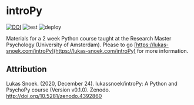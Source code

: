 # introPy
[![DOI](https://zenodo.org/badge/DOI/10.5281/zenodo.4392860.svg)](https://doi.org/10.5281/zenodo.4392860)
![test](https://github.com/lukassnoek/introPy/workflows/CI/badge.svg)
![deploy](https://github.com/lukassnoek/introPy/workflows/deploy/badge.svg)

Materials for a 2 week Python course taught at the Research Master Psychology (University of Amsterdam). Please to go [https://lukas-snoek.com/introPy](https://lukas-snoek.com/introPy) for more information.  

## Attribution
Lukas Snoek. (2020, December 24). lukassnoek/introPy: A Python and PsychoPy course (Version v0.1.0). Zenodo. http://doi.org/10.5281/zenodo.4392860